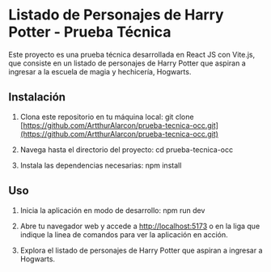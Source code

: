 # Listado de Personajes de Harry Potter - Prueba Técnica

Este proyecto es una prueba técnica desarrollada en React JS con Vite.js, que consiste en un listado de personajes de Harry Potter que aspiran a ingresar a la escuela de magia y hechicería, Hogwarts.

## Instalación
1. Clona este repositorio en tu máquina local:
git clone [https://github.com/ArtthurAlarcon/prueba-tecnica-occ.git](https://github.com/ArtthurAlarcon/prueba-tecnica-occ.git)


2. Navega hasta el directorio del proyecto:
cd prueba-tecnica-occ

3. Instala las dependencias necesarias:
npm install

## Uso
1. Inicia la aplicación en modo de desarrollo:
npm run dev

2. Abre tu navegador web y accede a [http://localhost:5173](http://localhost:5173) o en la liga que indique la linea de comandos para ver la aplicación en acción.

3. Explora el listado de personajes de Harry Potter que aspiran a ingresar a Hogwarts.
